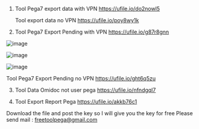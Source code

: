 1. Tool Pega7 export data with VPN
https://ufile.io/do2nowl5





   Tool export data no VPN
https://ufile.io/poy8wy1k

2. Tool Pega7 Export Pending with VPN
https://ufile.io/g87r8gnn

![image](https://user-images.githubusercontent.com/98411146/154044406-d7e9407f-abed-442a-8f3c-7a24000e7f0d.png)

![image](https://user-images.githubusercontent.com/98411146/154044920-458c1881-3da0-44ed-bdbb-0ebdc27272eb.png)

![image](https://user-images.githubusercontent.com/98411146/154044978-ff7d2f4c-f6c8-4159-bbd0-6e3929617031.png)


   Tool Pega7  Export Pending no VPN
https://ufile.io/ght6q5zu

3. Tool Data Omidoc not user pega
https://ufile.io/nfndgql7

4. Tool Export Report Pega
https://ufile.io/akkb76c1

Download the file and post the key so I will give you the key for free
Please send mail : freetoolpega@gmail.com
